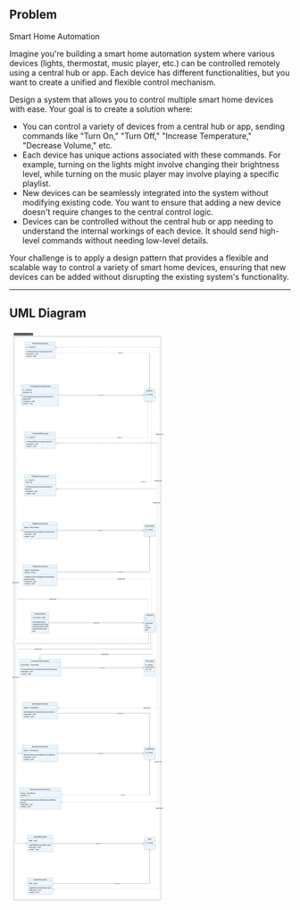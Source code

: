 ## Problem 
Smart Home Automation

Imagine you're building a smart home automation system where various devices (lights, thermostat, music player, etc.) can be controlled remotely using a central hub or app. Each device has different functionalities, but you want to create a unified and flexible control mechanism.

Design a system that allows you to control multiple smart home devices with ease. Your goal is to create a solution where:

- You can control a variety of devices from a central hub or app, sending commands like "Turn On," "Turn Off," "Increase Temperature," "Decrease Volume," etc.  
- Each device has unique actions associated with these commands. For example, turning on the lights might involve changing their brightness level, while turning on the music player may involve playing a specific playlist.  
- New devices can be seamlessly integrated into the system without modifying existing code. You want to ensure that adding a new device doesn't require changes to the central control logic.  
- Devices can be controlled without the central hub or app needing to understand the internal workings of each device. It should send high-level commands without needing low-level details.  

Your challenge is to apply a design pattern that provides a flexible and scalable way to control a variety of smart home devices, ensuring that new devices can be added without disrupting the existing system's functionality.

---

## UML Diagram  

![UML Diagram](https://raw.githubusercontent.com/engr-julia/Repo_CommandPatterns/master/UML%20.jpeg)
